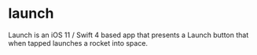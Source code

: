 # launch
Launch is an iOS 11 / Swift 4 based app that presents a Launch button that when tapped launches a rocket into space.
